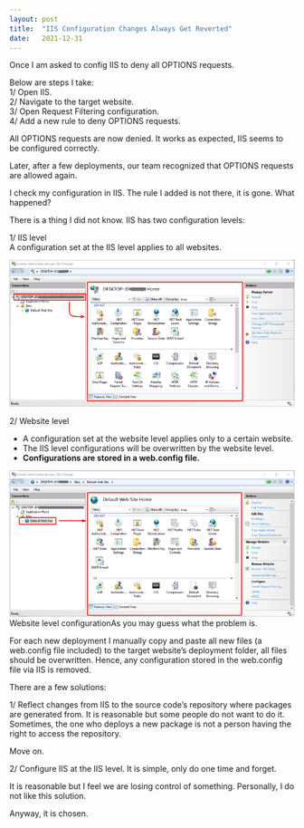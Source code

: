 ```yaml
---
layout:	post
title:	"IIS Configuration Changes Always Get Reverted"
date:	2021-12-31
---
```


Once I am asked to config IIS to deny all OPTIONS requests.

Below are steps I take:  
1/ Open IIS.  
2/ Navigate to the target website.  
3/ Open Request Filtering configuration.  
4/ Add a new rule to deny OPTIONS requests.

All OPTIONS requests are now denied. It works as expected, IIS seems to be configured correctly.

Later, after a few deployments, our team recognized that OPTIONS requests are allowed again.

I check my configuration in IIS. The rule I added is not there, it is gone. What happened?

There is a thing I did not know. IIS has two configuration levels:

1/ IIS level  
A configuration set at the IIS level applies to all websites.

![](127kzObVVFie1JBMFw9f2TQ_2.png)

2/ Website level  
- A configuration set at the website level applies only to a certain website.  
- The IIS level configurations will be overwritten by the website level.  
- **Configurations are stored in a web.config file.**

![](1lh3ajWX9xcTBwHaYGWb9tw_2.png)Website level configurationAs you may guess what the problem is.

For each new deployment I manually copy and paste all new files (a web.config file included) to the target website’s deployment folder, all files should be overwritten. Hence, any configuration stored in the web.config file via IIS is removed.

There are a few solutions:

1/ Reflect changes from IIS to the source code’s repository where packages are generated from. It is reasonable but some people do not want to do it. Sometimes, the one who deploys a new package is not a person having the right to access the repository.

Move on.

2/ Configure IIS at the IIS level. It is simple, only do one time and forget.

It is reasonable but I feel we are losing control of something. Personally, I do not like this solution.

Anyway, it is chosen.